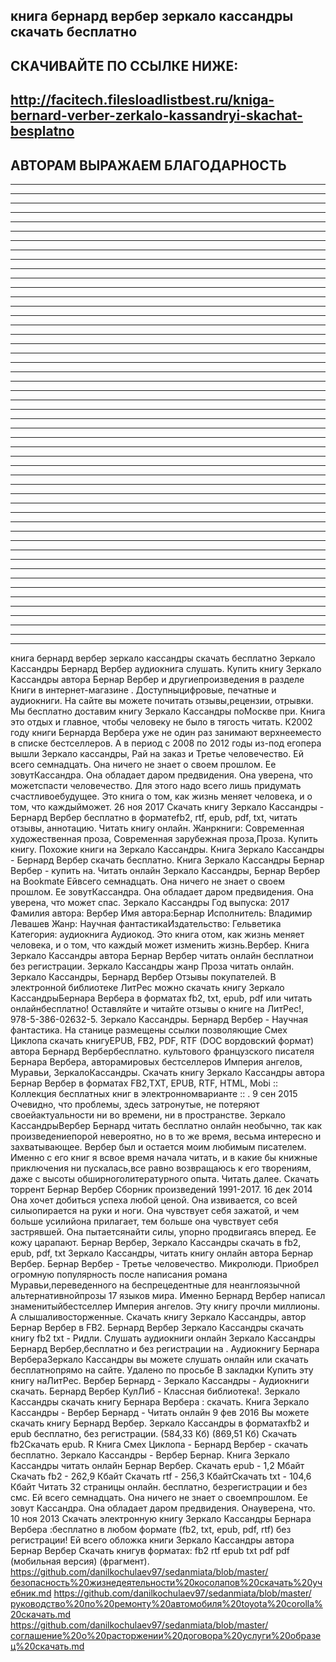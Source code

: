 книга бернард вербер зеркало кассандры скачать бесплатно
--------------------------------------------------
СКАЧИВАЙТЕ ПО ССЫЛКЕ НИЖЕ:
--------------------------------------------------
http://facitech.filesloadlistbest.ru/kniga-bernard-verber-zerkalo-kassandryi-skachat-besplatno
--------------------------------------------------
АВТОРАМ ВЫРАЖАЕМ БЛАГОДАРНОСТЬ
--------------------------------------------------
--------------------------------------------------
--------------------------------------------------
--------------------------------------------------
--------------------------------------------------
--------------------------------------------------
--------------------------------------------------
--------------------------------------------------
--------------------------------------------------
--------------------------------------------------
--------------------------------------------------
--------------------------------------------------
--------------------------------------------------
--------------------------------------------------
--------------------------------------------------
--------------------------------------------------
--------------------------------------------------
--------------------------------------------------
--------------------------------------------------
--------------------------------------------------
--------------------------------------------------
--------------------------------------------------
--------------------------------------------------
--------------------------------------------------
--------------------------------------------------
--------------------------------------------------
--------------------------------------------------
--------------------------------------------------
--------------------------------------------------
--------------------------------------------------
--------------------------------------------------
--------------------------------------------------
--------------------------------------------------
--------------------------------------------------
--------------------------------------------------
--------------------------------------------------
--------------------------------------------------
--------------------------------------------------
--------------------------------------------------
--------------------------------------------------
--------------------------------------------------
--------------------------------------------------
--------------------------------------------------
--------------------------------------------------
--------------------------------------------------
--------------------------------------------------
--------------------------------------------------
--------------------------------------------------
--------------------------------------------------
--------------------------------------------------
--------------------------------------------------
книга бернард вербер зеркало кассандры скачать бесплатно Зеркало Кассандры Бернард Вербер аудиокнига  слушать. Купить книгу Зеркало Кассандры автора Бернар Вербер и другиепроизведения в разделе Книги в интернет-магазине . Доступныцифровые, печатные и аудиокниги. На сайте вы можете почитать отзывы,рецензии, отрывки. Мы бесплатно доставим книгу Зеркало Кассандры поМоскве при. Книга  это отдых и главное, чтобы человеку не было в тягость читать.  К2002 году книги Бернарда Вербера уже не один раз занимают верхнееместо в списке бестселлеров.  А в период с 2008 по 2012 годы из-под егопера вышли Зеркало кассандры, Рай на заказ и Третье человечество. Ей всего семнадцать. Она ничего не знает о своем прошлом. Ее зовутКассандра. Она обладает даром предвидения. Она уверена, что можетспасти человечество. Для этого надо всего лишь придумать счастливоебудущее. Это книга о том, как жизнь меняет человека, и о том, что каждыйможет. 26 ноя 2017  Скачать книгу Зеркало Кассандры - Бернард Вербер бесплатно в форматеfb2, rtf, epub, pdf, txt, читать отзывы, аннотацию. Читать книгу онлайн. Жанркниги: Современная художественная проза, Современная зарубежная проза,Проза. Купить книгу. Похожие книги на Зеркало Кассандры. Книга Зеркало Кассандры - Бернард Вербер скачать бесплатно. Книга Зеркало Кассандры Бернар Вербер - купить на. Читать онлайн Зеркало Кассандры, Бернар Вербер на Bookmate  Ейвсего семнадцать. Она ничего не знает о своем прошлом. Ее зовутКассандра. Она обладает даром предвидения. Она уверена, что может спас. Зеркало Кассандры Год выпуска: 2017 Фамилия автора: Вербер Имя автора:Бернар Исполнитель: Владимир Левашев Жанр: Научная фантастикаИздательство: Гельветика Категория: аудиокнига Аудиокод.  Это книга отом, как жизнь меняет человека, и о том, что каждый может изменить жизнь.Вербер. Книга Зеркало Кассандры автора Бернар Вербер читать онлайн бесплатнои без регистрации. Зеркало Кассандры жанр Проза читать онлайн.
Зеркало Кассандры, Бернард Вербер  Отзывы покупателей. В электронной библиотеке ЛитРес можно скачать книгу Зеркало КассандрыБернара Вербера в форматах fb2, txt, epub, pdf или читать онлайнбесплатно! Оставляйте и читайте отзывы о книге на ЛитРес!, 978-5-386-02632-5. Зеркало Кассандры. Бернард Вербер - Научная фантастика. На станице размещены ссылки позволяющие Смех Циклопа скачать книгуEPUB, FB2, PDF, RTF (DOC  вордовский формат) автора Бернард Вербербесплатно.  культового французского писателя Бернара Вербера, авторамировых бестселлеров Империя ангелов, Муравьи, ЗеркалоКассандры. Скачать книгу Зеркало Кассандры автора Бернар Вербер в форматах FB2,TXT, EPUB, RTF, HTML, Mobi :: Коллекция бесплатных книг в электронномварианте :: . 9 сен 2015  Очевидно, что проблемы, здесь затронутые, не потеряют своейактуальности ни во времени, ни в пространстве. Зеркало КассандрыВербер Бернард читать бесплатно онлайн необычно, так как произведениепорой невероятно, но в то же время, весьма интересно и захватывающее. Вербер был и остается моим любимым писателем. Именно с его книг я всвое время начала читать, и в какие бы книжные приключения ни пускалась,все равно возвращаюсь к его творениям, даже с высоты обширноголитературного опыта. Читать далее. Скачать торрент Бернар Вербер  Сборник произведений 1991-2017. 16 дек 2014  Она хочет добиться успеха любой ценой. Она извивается, со всей силыопирается на руки и ноги. Она чувствует себя зажатой, и чем больше усилийона прилагает, тем больше она чувствует себя застрявшей. Она пытаетсянайти силы, упорно продвигаясь вперед. Ее кожу царапают. Бернар Вербер, Зеркало Кассандры  скачать в fb2, epub, pdf, txt
Зеркало Кассандры, читать книгу онлайн автора Бернар Вербер. Бернар Вербер - Третье человечество. Микролюди. Приобрел огромную популярность после написания романа Муравьи,переведенного на беспрецедентные для неанглоязычной альтернативнойпрозы 17 языков мира. Именно Бернард Вербер написал знаменитыйбестселлер Империя ангелов. Эту книгу прочли миллионы. А слышаливосторженные. Скачать книгу Зеркало Кассандры, автор Бернар Вербер в FB2. Бернард Вербер Зеркало Кассандры скачать книгу fb2 txt  - Ридли. Слушать аудиокниги онлайн  Зеркало Кассандры Бернард Вербер,бесплатно и без регистрации на .  Аудиокнигу Бернара ВербераЗеркало Кассандры вы можете слушать онлайн или скачать бесплатнопрямо на сайте. Удалено по просьбе  В закладки Купить эту книгу наЛитРес. Вербер Бернард - Зеркало Кассандры - Аудиокниги скачать. Бернард Вербер  КулЛиб - Классная библиотека!. Зеркало Кассандры скачать книгу Бернара Вербера : скачать. Книга Зеркало Кассандры - Вербер Бернард - Читать онлайн
9 фев 2016  Вы можете скачать книгу Бернард Вербер. Зеркало Кассандры в форматахfb2 и epub бесплатно, без регистрации. (584,33 Кб) (869,51 Кб) Скачать fb2Скачать epub. R Книга Смех Циклопа - Бернард Вербер - скачать бесплатно. Зеркало Кассандры - Вербер Бернар. Книга Зеркало Кассандры читать онлайн Бернар Вербер. Cкачать epub - 1,2 Мбайт Cкачать fb2 - 262,9 Кбайт Cкачать rtf - 256,3 КбайтCкачать txt - 104,6 Кбайт Читать 32 страницы онлайн. бесплатно, безрегистрации и без смс. Ей всего семнадцать. Она ничего не знает о своемпрошлом. Ее зовут Кассандра. Она обладает даром предвидения. Онауверена, что. 10 ноя 2013  Скачать электронную книгу Зеркало Кассандры Бернара Вербера :бесплатно в любом формате (fb2, txt, epub, pdf, rtf) без регистрации! Ей всего обложка книги Зеркало Кассандры автора Бернар Вербер  Скачать книгув форматах: fb2 rtf epub txt pdf pdf (мобильная версия) (фрагмент).
https://github.com/danilkochulaev97/sedanmiata/blob/master/безопасность%20жизнедеятельности%20косолапов%20скачать%20учебник.md
https://github.com/danilkochulaev97/sedanmiata/blob/master/руководство%20по%20ремонту%20автомобиля%20toyota%20corolla%20скачать.md
https://github.com/danilkochulaev97/sedanmiata/blob/master/соглашение%20о%20расторжении%20договора%20услуги%20образец%20скачать.md